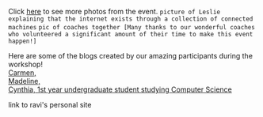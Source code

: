 Click [here]() to see more photos from the event.
``picture of Leslie explaining that the internet exists through a collection of connected machines``
``pic of coaches together [Many thanks to our wonderful coaches who volunteered a significant amount of their time to make this event happen!]``

Here are some of the blogs created by our amazing participants during the workshop! <br>
[Carmen, ](http://carmengg.pythonanywhere.com/) <br>
[Madeline, ](http://mjacq.pythonanywhere.com/) <br>
[Cynthia, 1st year undergraduate student studying Computer Science](http://czhang19.pythonanywhere.com/) <br>

link to ravi's personal site
